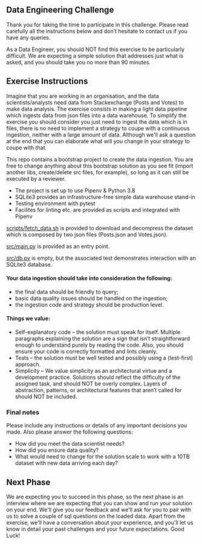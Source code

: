 ## Data Engineering Challenge
Thank you for taking the time to participate in this challenge. Please read carefully all the instructions below and don’t hesitate to contact us if you have any queries. 

As a Data Engineer, you should NOT find this exercise to be particularly difficult. 
We are expecting a simple solution that addresses just what is asked, and you should take you no more than 90 minutes.

## Exercise Instructions 

Imagine that you are working in an organisation, and the data scientists/analysts need data from Stackexchange (Posts and Votes) to make data analysis. The exercise consists in making a light data pipeline which ingests data from json files into a data warehouse. To simplify the exercise you should consider you just need to ingest the data which is in files, there is no need to implement a strategy to coupe with a continuous ingestion, neither with a large amount of data. Although we'll ask a question at the end that you can elaborate what will you change in your strategy to coupe with that.

This repo contains a bootstrap project to create the data ingestion.
You are free to change anything about this bootstrap solution as you see fit (import another libs, create/delete src files, for example), so long as it can still be executed by a reviewer.

- The project is set up to use Pipenv & Python 3.8
- SQLite3 provides an infrastructure-free simple data warehouse stand-in
- Testing environment with pytest
- Facilites for linting etc. are provided as scripts and integrated with Pipenv

[scripts/fetch_data.sh](scripts/fetch_data.sh) 
is provided to download and decompress the dataset which is composed by two json files (Posts.json and Votes.json).

[src/main.py](src/main.py) is provided as an entry point.

[src/db.py](src/db.py) is empty, but the associated test demonstrates interaction with an SQLite3 database.

#### Your data ingestion should take into consideration the following:
- the final data should be friendly to query;
- basic data quality issues should be handled on the ingestion;
- the ingestion code and strategy should be production level.

#### Things we value:
- Self-explanatory code – the solution must speak for itself. Multiple paragraphs explaining the solution are a sign that isn’t straightforward enough to understand purely by reading the code. Also, you should ensure your code is correctly formatted and lints cleanly.
- Tests – the solution must be well tested and possibly using a (test­-first) approach.
- Simplicity – We value simplicity as an architectural virtue and a development practice. Solutions should reflect the difficulty of the assigned task, and should NOT be overly complex. Layers of abstraction, patterns, or architectural features that aren’t called for should NOT be included.

### Final notes
Please include any instructions or details of any important decisions you made. Also please answer the following questions: 
- How did you meet the data scientist needs?
- How did you ensure data quality?
- What would need to change for the solution scale to work with a 10TB dataset with new data arriving each day?

## Next Phase
We are expecting you to succeed in this phase, so the next phase is an interview where we are expecting that you can show and run your solution on your end. 
We'll give you our feedback and we'll ask for you to pair with us to solve a couple of sql questions on the loaded data. 
Apart from the exercise, we'll have a conversation about your experience, and you'll let us know in detail your past challenges and your future expectations. Good Luck!
